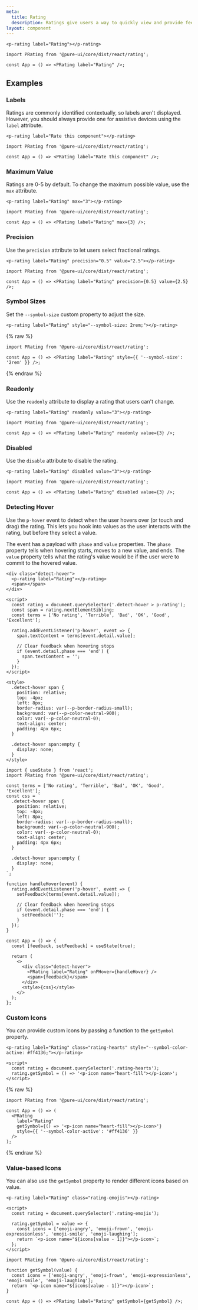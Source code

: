 ```yaml
---
meta:
  title: Rating
  description: Ratings give users a way to quickly view and provide feedback.
layout: component
---
```


```html:preview
<p-rating label="Rating"></p-rating>
```

```jsx:react
import PRating from '@pure-ui/core/dist/react/rating';

const App = () => <PRating label="Rating" />;
```

## Examples

### Labels

Ratings are commonly identified contextually, so labels aren't displayed. However, you should always provide one for assistive devices using the `label` attribute.

```html:preview
<p-rating label="Rate this component"></p-rating>
```

```jsx:react
import PRating from '@pure-ui/core/dist/react/rating';

const App = () => <PRating label="Rate this component" />;
```

### Maximum Value

Ratings are 0-5 by default. To change the maximum possible value, use the `max` attribute.

```html:preview
<p-rating label="Rating" max="3"></p-rating>
```

```jsx:react
import PRating from '@pure-ui/core/dist/react/rating';

const App = () => <PRating label="Rating" max={3} />;
```

### Precision

Use the `precision` attribute to let users select fractional ratings.

```html:preview
<p-rating label="Rating" precision="0.5" value="2.5"></p-rating>
```

```jsx:react
import PRating from '@pure-ui/core/dist/react/rating';

const App = () => <PRating label="Rating" precision={0.5} value={2.5} />;
```

### Symbol Sizes

Set the `--symbol-size` custom property to adjust the size.

```html:preview
<p-rating label="Rating" style="--symbol-size: 2rem;"></p-rating>
```

{% raw %}

```jsx:react
import PRating from '@pure-ui/core/dist/react/rating';

const App = () => <PRating label="Rating" style={{ '--symbol-size': '2rem' }} />;
```

{% endraw %}

### Readonly

Use the `readonly` attribute to display a rating that users can't change.

```html:preview
<p-rating label="Rating" readonly value="3"></p-rating>
```

```jsx:react
import PRating from '@pure-ui/core/dist/react/rating';

const App = () => <PRating label="Rating" readonly value={3} />;
```

### Disabled

Use the `disable` attribute to disable the rating.

```html:preview
<p-rating label="Rating" disabled value="3"></p-rating>
```

```jsx:react
import PRating from '@pure-ui/core/dist/react/rating';

const App = () => <PRating label="Rating" disabled value={3} />;
```

### Detecting Hover

Use the `p-hover` event to detect when the user hovers over (or touch and drag) the rating. This lets you hook into values as the user interacts with the rating, but before they select a value.

The event has a payload with `phase` and `value` properties. The `phase` property tells when hovering starts, moves to a new value, and ends. The `value` property tells what the rating's value would be if the user were to commit to the hovered value.

```html:preview
<div class="detect-hover">
  <p-rating label="Rating"></p-rating>
  <span></span>
</div>

<script>
  const rating = document.querySelector('.detect-hover > p-rating');
  const span = rating.nextElementSibling;
  const terms = ['No rating', 'Terrible', 'Bad', 'OK', 'Good', 'Excellent'];

  rating.addEventListener('p-hover', event => {
    span.textContent = terms[event.detail.value];

    // Clear feedback when hovering stops
    if (event.detail.phase === 'end') {
      span.textContent = '';
    }
  });
</script>

<style>
  .detect-hover span {
    position: relative;
    top: -4px;
    left: 8px;
    border-radius: var(--p-border-radius-small);
    background: var(--p-color-neutral-900);
    color: var(--p-color-neutral-0);
    text-align: center;
    padding: 4px 6px;
  }

  .detect-hover span:empty {
    display: none;
  }
</style>
```

```jsx:react
import { useState } from 'react';
import PRating from '@pure-ui/core/dist/react/rating';

const terms = ['No rating', 'Terrible', 'Bad', 'OK', 'Good', 'Excellent'];
const css = `
  .detect-hover span {
    position: relative;
    top: -4px;
    left: 8px;
    border-radius: var(--p-border-radius-small);
    background: var(--p-color-neutral-900);
    color: var(--p-color-neutral-0);
    text-align: center;
    padding: 4px 6px;
  }

  .detect-hover span:empty {
    display: none;
  }
`;

function handleHover(event) {
  rating.addEventListener('p-hover', event => {
    setFeedback(terms[event.detail.value]);

    // Clear feedback when hovering stops
    if (event.detail.phase === 'end') {
      setFeedback('');
    }
  });
}

const App = () => {
  const [feedback, setFeedback] = useState(true);

  return (
    <>
      <div class="detect-hover">
        <PRating label="Rating" onPHover={handleHover} />
        <span>{feedback}</span>
      </div>
      <style>{css}</style>
    </>
  );
};
```

### Custom Icons

You can provide custom icons by passing a function to the `getSymbol` property.

```html:preview
<p-rating label="Rating" class="rating-hearts" style="--symbol-color-active: #ff4136;"></p-rating>

<script>
  const rating = document.querySelector('.rating-hearts');
  rating.getSymbol = () => '<p-icon name="heart-fill"></p-icon>';
</script>
```

{% raw %}

```jsx:react
import PRating from '@pure-ui/core/dist/react/rating';

const App = () => (
  <PRating
    label="Rating"
    getSymbol={() => '<p-icon name="heart-fill"></p-icon>'}
    style={{ '--symbol-color-active': '#ff4136' }}
  />
);
```

{% endraw %}

### Value-based Icons

You can also use the `getSymbol` property to render different icons based on value.

```html:preview
<p-rating label="Rating" class="rating-emojis"></p-rating>

<script>
  const rating = document.querySelector('.rating-emojis');

  rating.getSymbol = value => {
    const icons = ['emoji-angry', 'emoji-frown', 'emoji-expressionless', 'emoji-smile', 'emoji-laughing'];
    return `<p-icon name="${icons[value - 1]}"></p-icon>`;
  };
</script>
```

```jsx:react
import PRating from '@pure-ui/core/dist/react/rating';

function getSymbol(value) {
  const icons = ['emoji-angry', 'emoji-frown', 'emoji-expressionless', 'emoji-smile', 'emoji-laughing'];
  return `<p-icon name="${icons[value - 1]}"></p-icon>`;
}

const App = () => <PRating label="Rating" getSymbol={getSymbol} />;
```
